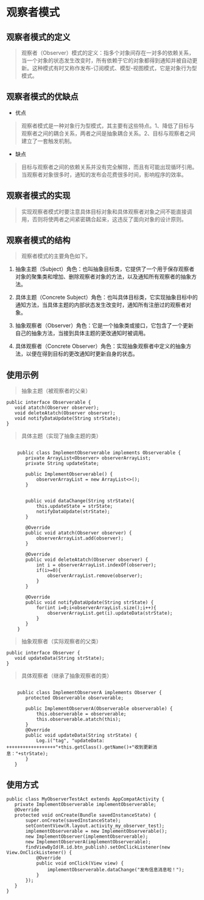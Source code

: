 # 观察者模式
## 观察者模式的定义
 > 观察者（Observer）模式的定义：指多个对象间存在一对多的依赖关系，当一个对象的状态发生改变时，所有依赖于它的对象都得到通知并被自动更新。这种模式有时又称作发布-订阅模式、模型-视图模式，它是对象行为型模式。

## 观察者模式的优缺点
 - 优点
 > 观察者模式是一种对象行为型模式，其主要有这些特点。1、降低了目标与观察者之间的耦合关系，两者之间是抽象耦合关系。2、目标与观察者之间建立了一套触发机制。

 - 缺点
 > 目标与观察者之间的依赖关系并没有完全解除，而且有可能出现循环引用。当观察者对象很多时，通知的发布会花费很多时间，影响程序的效率。

## 观察者模式的实现
 > 实现观察者模式时要注意具体目标对象和具体观察者对象之间不能直接调用，否则将使两者之间紧密耦合起来，这违反了面向对象的设计原则。

## 观察者模式的结构
 > 观察者模式的主要角色如下。
 
 1. 抽象主题（Subject）角色：也叫抽象目标类，它提供了一个用于保存观察者对象的聚集类和增加、删除观察者对象的方法，以及通知所有观察者的抽象方法。
 
 2. 具体主题（Concrete Subject）角色：也叫具体目标类，它实现抽象目标中的通知方法，当具体主题的内部状态发生改变时，通知所有注册过的观察者对象。
 
 3. 抽象观察者（Observer）角色：它是一个抽象类或接口，它包含了一个更新自己的抽象方法，当接到具体主题的更改通知时被调用。
 
 4. 具体观察者（Concrete Observer）角色：实现抽象观察者中定义的抽象方法，以便在得到目标的更改通知时更新自身的状态。

## 使用示例
 
 > 抽象主题（被观察者的父亲）

 ```
 public interface Observerable {
    void atatch(Observer observer);
    void deleteAtatch(Observer observer);
    void notifyDataUpdate(String strState);
 }
 ```

 > 具体主题（实现了抽象主题的类）

 ```

	 public class ImplementObserverable implements Observerable {
	    private ArrayList<Observer> observerArrayList;
	    private String updateState;
	
	    public ImplementObserverable() {
	        observerArrayList = new ArrayList<>();
	    }
	
	
	    public void dataChange(String strState){
	        this.updateState = strState;
	        notifyDataUpdate(strState);
	    }
	
	    @Override
	    public void atatch(Observer observer) {
	        observerArrayList.add(observer);
	    }
	
	    @Override
	    public void deleteAtatch(Observer observer) {
	        int i = observerArrayList.indexOf(observer);
	        if(i>=0){
	            observerArrayList.remove(observer);
	        }
	    }
	
	    @Override
	    public void notifyDataUpdate(String strState) {
	        for(int i=0;i<observerArrayList.size();i++){
	            observerArrayList.get(i).updateData(strState);
	        }
	    }
	 }

 ```

 > 抽象观察者（实际观察者的父类）

 ```
 public interface Observer {
    void updateData(String strState);
 }
 ```

 > 具体观察者（继承了抽象观察者的类）

 ```

	 public class ImplementObserverA implements Observer {
	    protected Observerable observerable;
	
	    public ImplementObserverA(Observerable observerable) {
	        this.observerable = observerable;
	        this.observerable.atatch(this);
	    }
	    @Override
	    public void updateData(String strState) {
	        Log.i("tag", "updateData: ++++++++++++++++++"+this.getClass().getName()+"收到更新消息："+strState);
	    }
	}
 ```

## 使用方式
 
 ```
public class MyObserverTestAct extends AppCompatActivity {
    private ImplementObserverable implementObserverable;
    @Override
    protected void onCreate(Bundle savedInstanceState) {
        super.onCreate(savedInstanceState);
        setContentView(R.layout.activity_my_observer_test);
        implementObserverable = new ImplementObserverable();
        new ImplementObserver(implementObserverable);
        new ImplementObserverA(implementObserverable);
        findViewById(R.id.btn_publish).setOnClickListener(new View.OnClickListener() {
            @Override
            public void onClick(View view) {
                implementObserverable.dataChange("发布信息消息啦！");
            }
        });
    }
}
 ```
